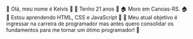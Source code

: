 👋 Olá, meu nome é Kelvis 👋
🍰 Tenho 21 anos 🍰
🏠 Moro em Canoas-RS. 🏠
📖 Estou aprendendo HTML, CSS e JavaScript 📖
🎯 Meu atual objetivo é ingressar na carreira de programador mas antes quero consolidar os fundamentos para me tornar um ótimo programador! 🎯
